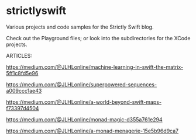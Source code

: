 # strictlyswift
Various projects and code samples for the Strictly Swift blog.

Check out the Playground files; or look into the subdirectories for the XCode projects.

ARTICLES:

https://medium.com/@JLHLonline/machine-learning-in-swift-the-matrix-5ff1c8fd5e96

https://medium.com/@JLHLonline/superpowered-sequences-a009ccc1ae43

https://medium.com/@JLHLonline/a-world-beyond-swift-maps-f73397d4504

https://medium.com/@JLHLonline/monad-magic-d355a761e294

https://medium.com/@JLHLonline/a-monad-menagerie-15e5b96d9ca7
